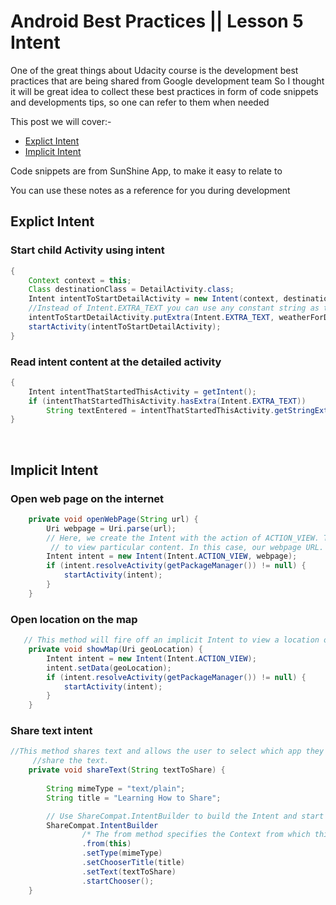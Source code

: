 # Android Best Practices || Lesson 5 Intent 

One of the great things about Udacity course is the development best practices that are being shared from Google development team 
So I thought it will be great idea  to collect these best practices in form of code snippets and developments tips, so one can refer to them when needed 

This post we will cover:-
* [ Explict Intent](#explict-intent)
* [Implicit Intent](#implicit-intent)

Code snippets are from SunShine App, to make it easy to relate to 

You can use these notes as a reference for you during development 


 ## Explict Intent


### Start child Activity using intent 

```java
{   
    Context context = this;
    Class destinationClass = DetailActivity.class;
    Intent intentToStartDetailActivity = new Intent(context, destinationClass);
    //Instead of Intent.EXTRA_TEXT you can use any constant string as the key for your message 
    intentToStartDetailActivity.putExtra(Intent.EXTRA_TEXT, weatherForDay);
    startActivity(intentToStartDetailActivity);
}
```


### Read intent content at the detailed activity  

```java
{
    Intent intentThatStartedThisActivity = getIntent();
    if (intentThatStartedThisActivity.hasExtra(Intent.EXTRA_TEXT)) 
        String textEntered = intentThatStartedThisActivity.getStringExtra(Intent.EXTRA_TEXT);
}
```

<br/>

 ## Implicit Intent


###  Open web page on the internet
```java
    private void openWebPage(String url) {
        Uri webpage = Uri.parse(url);
        // Here, we create the Intent with the action of ACTION_VIEW. This action allows the user
         // to view particular content. In this case, our webpage URL.
        Intent intent = new Intent(Intent.ACTION_VIEW, webpage);
        if (intent.resolveActivity(getPackageManager()) != null) {
            startActivity(intent);
        }
    }
```


### Open location on the map 
   
```java
   // This method will fire off an implicit Intent to view a location on a map.
    private void showMap(Uri geoLocation) {
        Intent intent = new Intent(Intent.ACTION_VIEW);
        intent.setData(geoLocation);
        if (intent.resolveActivity(getPackageManager()) != null) {
            startActivity(intent);
        }
    }
```

### Share text intent 

```java
//This method shares text and allows the user to select which app they would like to use to
     //share the text. 
    private void shareText(String textToShare) {
        
        String mimeType = "text/plain";
        String title = "Learning How to Share";

        // Use ShareCompat.IntentBuilder to build the Intent and start the chooser
        ShareCompat.IntentBuilder
                /* The from method specifies the Context from which this share is coming from */
                .from(this)
                .setType(mimeType)
                .setChooserTitle(title)
                .setText(textToShare)
                .startChooser();
    }
```
